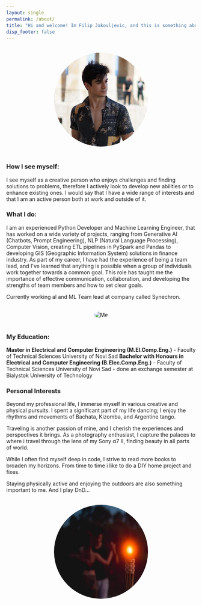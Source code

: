 ```yaml
---
layout: single
permalink: /about/
title: "Hi and welcome! Im Filip Jakovljevic, and this is something about me."
disp_footer: false
---
```


<br>
<center>
  <img src="/assets/images/bio-photo.jpg" alt="Me" style="border-radius: 50%; width: 250px; height: 250px;">
</center>
<br>

### How I see myself:

I see myself as a creative person who enjoys challenges and finding solutions to problems, therefore I actively look to develop new abilities or to enhance existing ones. I would say that I have a wide range of interests and that I am an active person both at work and outside of it.

### What I do:

I am an experienced Python Developer and Machine Learning Engineer, that has worked on a wide variety of projects, ranging from Generative AI (Chatbots, Prompt Engineering), NLP (Natural Language Processing), Computer Vision, creating ETL pipelines in PySpark and Pandas to developing GIS (Geographic Information System) solutions in finance industry. As part of my career, I have had the experience of being a team lead, and I've learned that anything is possible when a group of individuals work together towards a common goal. This role has taught me the importance of effective communication, collaboration, and developing the strengths of team members and how to set clear goals.

Currently working al and ML Team lead at company called Synechron.

<br>
<center>
  <img src="/assets/images/photo-shooting-photo.jpg" alt="Me" style="border-radius: 50%; width: 250px; height: 250px;">
</center>
<br>


### My Education:

**Master in Electrical and Computer Engineering (M.El.Comp.Eng.)** - Faculty of Technical Sciences University of Novi Sad
**Bachelor with Honours in Electrical and Computer Engineering (B.Elec.Comp.Eng.)** - Faculty of Technical Sciences University of Novi Sad
    - done an exchange semester at Bialystok University of Technology

### Personal Interests

Beyond my professional life, I immerse myself in various creative and physical pursuits. I spent a significant part of my life dancing; I enjoy the rhythms and movements of Bachata, Kizomba, and Argentine tango.

Traveling is another passion of mine, and I cherish the experiences and perspectives it brings. As a photography enthusiast, I capture the palaces to where i travel through the lens of my Sony α7 II, finding beauty in all parts of world.

While I often find myself deep in code, I strive to read more books to broaden my horizons. From time to time i like to do a DIY home project and fixes.

Staying physically active and enjoying the outdoors are also something important to me. And I play DnD...

<br>
<center>
  <img src="/assets/images/dance-photo.jpg" alt="Me" style="border-radius: 50%; width: 250px; height: 250px;">
</center>
<br>

